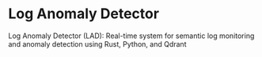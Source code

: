 # Log Anomaly Detector
Log Anomaly Detector (LAD): Real-time system for semantic log monitoring and anomaly detection using Rust, Python, and Qdrant
